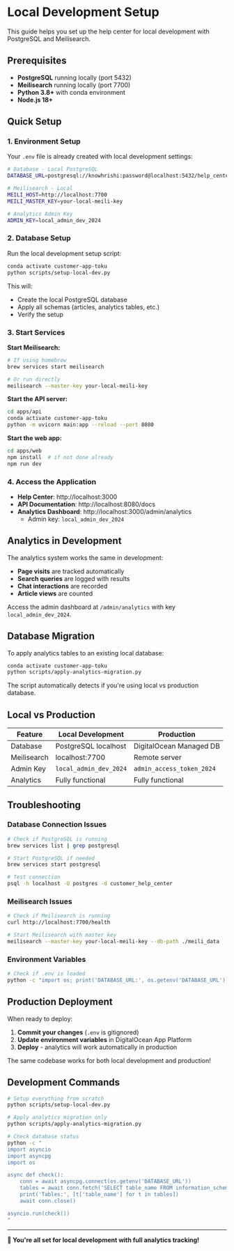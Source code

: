 # Local Development Setup

This guide helps you set up the help center for local development with PostgreSQL and Meilisearch.

## Prerequisites

- **PostgreSQL** running locally (port 5432)
- **Meilisearch** running locally (port 7700)
- **Python 3.8+** with conda environment
- **Node.js 18+** 

## Quick Setup

### 1. Environment Setup

Your `.env` file is already created with local development settings:

```bash
# Database - Local PostgreSQL  
DATABASE_URL=postgresql://knowhrishi:password@localhost:5432/help_center

# Meilisearch - Local
MEILI_HOST=http://localhost:7700
MEILI_MASTER_KEY=your-local-meili-key

# Analytics Admin Key
ADMIN_KEY=local_admin_dev_2024
```

### 2. Database Setup

Run the local development setup script:

```bash
conda activate customer-app-toku
python scripts/setup-local-dev.py
```

This will:
- Create the local PostgreSQL database
- Apply all schemas (articles, analytics tables, etc.)
- Verify the setup

### 3. Start Services

**Start Meilisearch:**
```bash
# If using homebrew
brew services start meilisearch

# Or run directly
meilisearch --master-key your-local-meili-key
```

**Start the API server:**
```bash
cd apps/api
conda activate customer-app-toku
python -m uvicorn main:app --reload --port 8080
```

**Start the web app:**
```bash
cd apps/web
npm install  # if not done already
npm run dev
```

### 4. Access the Application

- **Help Center**: http://localhost:3000
- **API Documentation**: http://localhost:8080/docs
- **Analytics Dashboard**: http://localhost:3000/admin/analytics
  - Admin key: `local_admin_dev_2024`

## Analytics in Development

The analytics system works the same in development:

- **Page visits** are tracked automatically
- **Search queries** are logged with results
- **Chat interactions** are recorded
- **Article views** are counted

Access the admin dashboard at `/admin/analytics` with key `local_admin_dev_2024`.

## Database Migration

To apply analytics tables to an existing local database:

```bash
conda activate customer-app-toku
python scripts/apply-analytics-migration.py
```

The script automatically detects if you're using local vs production database.

## Local vs Production

| Feature | Local Development | Production |
|---------|------------------|------------|
| Database | PostgreSQL localhost | DigitalOcean Managed DB |
| Meilisearch | localhost:7700 | Remote server |
| Admin Key | `local_admin_dev_2024` | `admin_access_token_2024` |
| Analytics | Fully functional | Fully functional |

## Troubleshooting

### Database Connection Issues

```bash
# Check if PostgreSQL is running
brew services list | grep postgresql

# Start PostgreSQL if needed
brew services start postgresql

# Test connection
psql -h localhost -U postgres -d customer_help_center
```

### Meilisearch Issues

```bash
# Check if Meilisearch is running
curl http://localhost:7700/health

# Start Meilisearch with master key
meilisearch --master-key your-local-meili-key --db-path ./meili_data
```

### Environment Variables

```bash
# Check if .env is loaded
python -c "import os; print('DATABASE_URL:', os.getenv('DATABASE_URL'))"
```

## Production Deployment

When ready to deploy:

1. **Commit your changes** (`.env` is gitignored)
2. **Update environment variables** in DigitalOcean App Platform
3. **Deploy** - analytics will work automatically in production

The same codebase works for both local development and production!

## Development Commands

```bash
# Setup everything from scratch
python scripts/setup-local-dev.py

# Apply analytics migration only
python scripts/apply-analytics-migration.py

# Check database status
python -c "
import asyncio
import asyncpg
import os

async def check():
    conn = await asyncpg.connect(os.getenv('DATABASE_URL'))
    tables = await conn.fetch('SELECT table_name FROM information_schema.tables WHERE table_schema = \\'public\\'')
    print('Tables:', [t['table_name'] for t in tables])
    await conn.close()

asyncio.run(check())
"
```

---

**🎉 You're all set for local development with full analytics tracking!**
